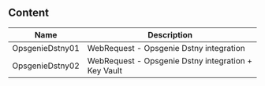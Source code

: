 ## Content
| Name | Description |
| -----| ------------|
OpsgenieDstny01 | WebRequest - Opsgenie Dstny integration
OpsgenieDstny02 | WebRequest - Opsgenie Dstny integration + Key Vault
